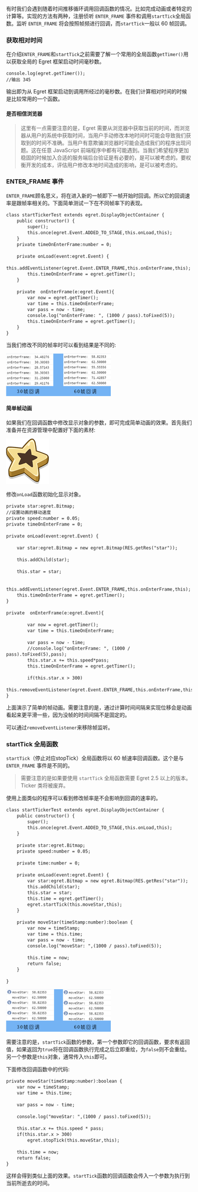 有时我们会遇到随着时间推移循环调用回调函数的情况。比如完成动画或者特定的计算等。实现的方法有两种，注册侦听 `ENTER_FRAME` 事件和调用`startTick`全局函数。监听 `ENTER_FRAME` 将会按照帧频进行回调，而`startTick`一般以 60 帧回调。

### 获取相对时间

在介绍`ENTER_FRAME`和`startTick`之前需要了解一个常用的全局函数`getTimer()`用以获取全局的 Egret 框架启动时间毫秒数。

```
console.log(egret.getTimer());
//输出 345
```

输出即为从 Egret 框架启动到调用所经过的毫秒数。在我们计算相对时间的时候是比较常用的一个函数。

#### 是否相信浏览器

>这里有一点需要注意的是，Egret 需要从浏览器中获取当前的时间，而浏览器从用户的系统中获取时间，当用户手动修改本地时间时可能会导致我们获取到的时间不准确。当用户有意欺骗浏览器时可能会造成我们的程序出现问题。这在任意 JavaScript 前端程序中都有可能遇到。当我们希望程序更加稳固的时候加入合适的服务端后台验证是有必要的，是可以被考虑的。要权衡开发的成本，评估用户修改本地时间造成的影响，是可以被考虑的。

### ENTER_FRAME 事件

`ENTER_FRAME`顾名思义，将在进入新的一帧即下一帧开始时回调。所以它的回调速率是跟帧率相关的。下面简单测试一下在不同帧率下的表现。

```
class startTickerTest extends egret.DisplayObjectContainer {
    public constructor() {
        super();
        this.once(egret.Event.ADDED_TO_STAGE,this.onLoad,this);
    }
    private timeOnEnterFrame:number = 0;
    
    private onLoad(event:egret.Event) {
        this.addEventListener(egret.Event.ENTER_FRAME,this.onEnterFrame,this);
        this.timeOnEnterFrame = egret.getTimer();
    }
    
    private  onEnterFrame(e:egret.Event){  
        var now = egret.getTimer();
        var time = this.timeOnEnterFrame;
        var pass = now - time;
        console.log("onEnterFrame: ", (1000 / pass).toFixed(5));
        this.timeOnEnterFrame = egret.getTimer();
    }
}
```

当我们修改不同的帧率时可以看到结果是不同的:

![](56d7f314a338f.png)

#### 简单帧动画

如果我们在回调函数中修改显示对象的参数，即可完成简单动画的效果。首先我们准备并在资源管理中配置好下面的素材:

![](56d7f30de1131.png)

修改`onLoad`函数初始化显示对象。

```
private star:egret.Bitmap;
//设置动画的移动速度
private speed:number = 0.05;
private timeOnEnterFrame = 0;

private onLoad(event:egret.Event) {

    var star:egret.Bitmap = new egret.Bitmap(RES.getRes("star"));

    this.addChild(star);

    this.star = star;

    this.addEventListener(egret.Event.ENTER_FRAME,this.onEnterFrame,this);
    this.timeOnEnterFrame = egret.getTimer();
}

private  onEnterFrame(e:egret.Event){

        var now = egret.getTimer();
        var time = this.timeOnEnterFrame;

        var pass = now - time;
        //console.log("onEnterFrame: ", (1000 / pass).toFixed(5),pass);
        this.star.x += this.speed*pass;
        this.timeOnEnterFrame = egret.getTimer();

        if(this.star.x > 300)
            this.removeEventListener(egret.Event.ENTER_FRAME,this.onEnterFrame,this);
}
```

上面演示了简单的帧动画。需要注意的是，通过计算时间间隔来实现位移会是动画看起来更平滑一些，因为没帧的时间间隔不是固定的。

可以通过`removeEventListener`来移除帧监听。

### startTick 全局函数

`startTick`（停止对应stopTick）全局函数将以 60 帧速率回调函数。这个是与 `ENTER_FRAME` 事件是不同的。

> 需要注意的是如果要使用 `startTick` 全局函数需要 Egret 2.5 以上的版本。Ticker 类将被废弃。

使用上面类似的程序可以看到修改帧率是不会影响到回调的速率的。

```
class startTickerTest extends egret.DisplayObjectContainer {
    public constructor() {
        super();
        this.once(egret.Event.ADDED_TO_STAGE,this.onLoad,this);
    }

    private star:egret.Bitmap;
    private speed:number = 0.05;

    private time:number = 0;
    
    private onLoad(event:egret.Event) {
        var star:egret.Bitmap = new egret.Bitmap(RES.getRes("star"));
        this.addChild(star);
        this.star = star;
        this.time = egret.getTimer();
        egret.startTick(this.moveStar,this);
    }

    private moveStar(timeStamp:number):boolean {
        var now = timeStamp;
        var time = this.time;
        var pass = now - time;
        console.log("moveStar: ",(1000 / pass).toFixed(5));

        this.time = now;
        return false;
    }

}
```

![](56d7f314c211f.png)

需要注意的是，`startTick`函数的参数，第一个参数即它的回调函数，要求有返回值，如果返回为`true`将在回调函数执行完成之后立即重绘，为`false`则不会重绘。另一个参数是`this`对象，通常传入`this`即可。

下面修改回调函数中的代码:
```
private moveStar(timeStamp:number):boolean {
    var now = timeStamp;
    var time = this.time;

    var pass = now - time;

    console.log("moveStar: ",(1000 / pass).toFixed(5));

    this.star.x += this.speed * pass;
    if(this.star.x > 300)
        egret.stopTick(this.moveStar,this);

    this.time = now;
    return false;
}
```

这样会得到类似上面的效果。`startTick`函数的回调函数会传入一个参数为执行到当前所逝去的时间。






